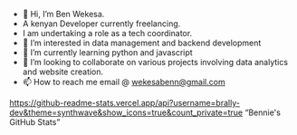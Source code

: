 - 👋 Hi, I’m Ben Wekesa.
-  A kenyan Developer currently freelancing.
-  I am undertaking a role as a tech coordinator.
- 👀 I’m interested in data management and backend development
- 🌱 I’m currently learning python and javascript
- 💞️ I’m looking to collaborate on various projects involving data analytics and website creation.
- 📫 How to reach me email @ wekesabenn@gmail.com

<!---
brally-dev/brally-dev is a ✨ special ✨ repository because its `README.md` (this file) appears on your GitHub profile.
You can click the Preview link to take a look at your changes.
--->
https://github-readme-stats.vercel.app/api?username=brally-dev&theme=synthwave&show_icons=true&count_private=true “Bennie's GitHub Stats”
